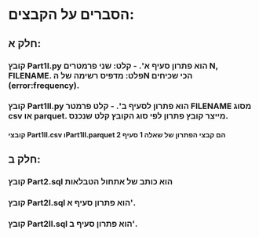 # **הסברים על הקבצים:**  
## חלק א:  
### קובץ Part1I.py הוא פתרון סעיף א'. - קלט: שני פרמטרים N, FILENAME. פלט: מדפיס רשימה של הN הכי שכיחים (error:frequency).
### קובץ Part1II.py הוא פתרון לסעיף ב'.  - קלט פרמטר FILENAME מסוג csv או parquet. מייצר קובץ פתרון לפי סוג הקובץ קלט שנכנס.
#### קובצי Part1II.csv וPart1II.parquet הם קבצי הפתרון של שאלה 1 סעיף 2
## חלק ב:  
### קובץ Part2.sql הוא כותב של אתחול הטבלאות  
### קובץ Part2I.sql הוא פתרון סעיף א'.  
### קובץ Part2II.sql הוא פתרון סעיף ב'.  
